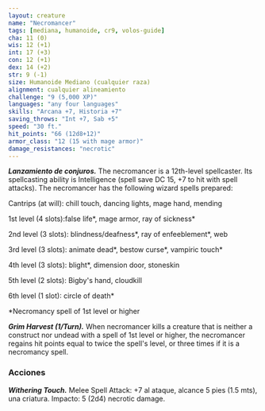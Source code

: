 ```yaml
---
layout: creature
name: "Necromancer"
tags: [mediana, humanoide, cr9, volos-guide]
cha: 11 (0)
wis: 12 (+1)
int: 17 (+3)
con: 12 (+1)
dex: 14 (+2)
str: 9 (-1)
size: Humanoide Mediano (cualquier raza)
alignment: cualquier alineamiento
challenge: "9 (5,000 XP)"
languages: "any four languages"
skills: "Arcana +7, Historia +7"
saving_throws: "Int +7, Sab +5"
speed: "30 ft."
hit_points: "66 (12d8+12)"
armor_class: "12 (15 with mage armor)"
damage_resistances: "necrotic"
---
```


***Lanzamiento de conjuros.*** The necromancer is a 12th-level spellcaster. Its spellcasting ability is Intelligence (spell save DC 15, +7 to hit with spell attacks). The necromancer has the following wizard spells prepared:

Cantrips (at will): chill touch, dancing lights, mage hand, mending

1st level (4 slots):false life*, mage armor, ray of sickness*

2nd level (3 slots): blindness/deafness*, ray of enfeeblement*, web

3rd level (3 slots): animate dead*, bestow curse*, vampiric touch*

4th level (3 slots): blight*, dimension door, stoneskin

5th level (2 slots): Bigby's hand, cloudkill

6th level (1 slot): circle of death*

*Necromancy spell of 1st level or higher

***Grim Harvest (1/Turn).*** When necromancer kills a creature that is neither a construct nor undead with a spell of 1st level or higher, the necromancer regains hit points equal to twice the spell's level, or three times if it is a necromancy spell.

### Acciones

***Withering Touch.*** Melee Spell Attack: +7 al ataque, alcance 5 pies (1.5 mts), una criatura. Impacto: 5 (2d4) necrotic damage.